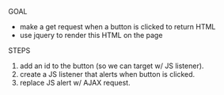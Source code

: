 GOAL
- make a get request when a button is clicked to return HTML
- use jquery to render this HTML on the page

STEPS
1. add an id to the button (so we can target w/ JS listener).
2. create a JS listener that alerts when button is clicked.
3. replace JS alert w/ AJAX request.
